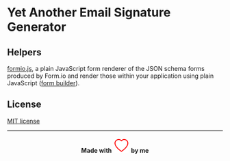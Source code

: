 # Yet Another Email Signature Generator

## Helpers

[formio.js](https://github.com/formio/formio.js), a plain JavaScript form renderer of the JSON schema forms produced by Form.io and render those within your application using plain JavaScript ([form builder](https://formio.github.io/formio.js/app/builder.html)).

## License

[MIT license](./LICENSE)

---
<h4 align="center">
Made with&nbsp;
<img alt="A simple heart" src="./assets/heart.svg">
&nbsp;by me
</h4>
